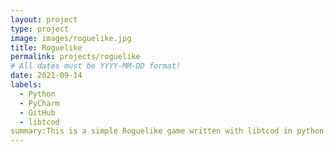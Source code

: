 ```yaml
---
layout: project
type: project
image: images/roguelike.jpg
title: Roguelike
permalink: projects/roguelike
# All dates must be YYYY-MM-DD format!
date: 2021-09-14
labels:
  - Python
  - PyCharm
  - GitHub
  - libtcod
summary:This is a simple Roguelike game written with libtcod in python.
---
```


